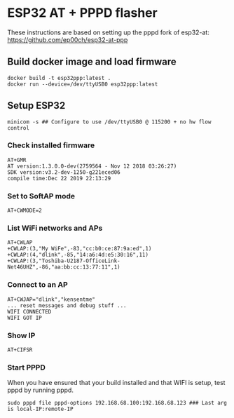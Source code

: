 # ESP32 AT + PPPD flasher

These instructions are based on setting up the pppd fork of esp32-at: https://github.com/ep00ch/esp32-at-ppp

## Build docker image and load firmware

    docker build -t esp32ppp:latest .
    docker run --device=/dev/ttyUSB0 esp32ppp:latest

## Setup ESP32

    minicom -s ## Configure to use /dev/ttyUSB0 @ 115200 + no hw flow control 

### Check installed firmware 

    AT+GMR
    AT version:1.3.0.0-dev(2759564 - Nov 12 2018 03:26:27)
    SDK version:v3.2-dev-1250-g221eced06
    compile time:Dec 22 2019 22:13:29

### Set to SoftAP mode

    AT+CWMODE=2

### List WiFi networks and APs

    AT+CWLAP
    +CWLAP:(3,"My WiFe",-83,"cc:b0:ce:87:9a:ed",1)
    +CWLAP:(4,"dlink",-85,"14:a6:4d:e5:30:16",11)
    +CWLAP:(3,"Toshiba-U2187-OfficeLink-Net46UHZ",-86,"aa:bb:cc:13:77:11",1)

### Connect to an AP

    AT+CWJAP="dlink","kensentme"
    ... reset messages and debug stuff ...
    WIFI CONNECTED
    WIFI GOT IP

### Show IP

    AT+CIFSR

### Start PPPD

When you have ensured that your build installed and that WIFI is setup, test pppd by running pppd.

    sudo pppd file pppd-options 192.168.68.100:192.168.68.123 ### Last arg is local-IP:remote-IP



